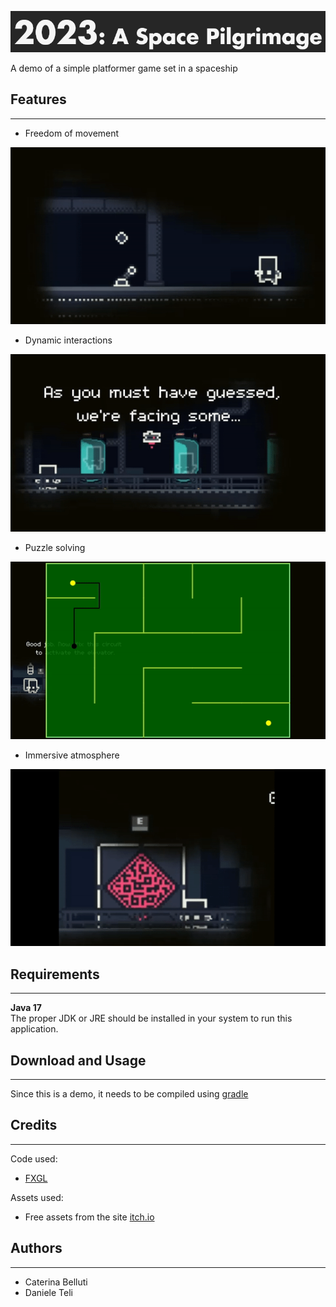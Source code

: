 
![yes](https://github.com/catebell/ProjectOOP/blob/227fd90a7ff33d8ae43f48385267796c8c2a5bf4/Imgs/Title.png)

A demo of a simple platformer game set in a spaceship

## Features 
---
- Freedom of movement

![Movement](https://github.com/catebell/ProjectOOP/blob/8e24b35734eaec62312116056a8db2606f19afd6/Imgs/Levers.gif)

- Dynamic interactions

![Dialog](https://github.com/catebell/ProjectOOP/blob/8e24b35734eaec62312116056a8db2606f19afd6/Imgs/Dialogues.gif)

- Puzzle solving

![Movement](https://github.com/catebell/ProjectOOP/blob/8e24b35734eaec62312116056a8db2606f19afd6/Imgs/Minigame.gif)

- Immersive atmosphere

![Movement](https://github.com/catebell/ProjectOOP/blob/8e24b35734eaec62312116056a8db2606f19afd6/Imgs/Door.gif)

## Requirements
---
**Java 17**     
The proper JDK or JRE should be installed in your system to run this application.

## Download and Usage  
---
Since this is a demo, it needs to be compiled using [gradle](www.gradle.org)

## Credits
---
Code used:
- [FXGL](https://github.com/AlmasB/FXGL)
  
Assets used:
- Free assets from the site [itch.io](https://www.itch.io)

## Authors
---
* Caterina Belluti
* Daniele Teli


